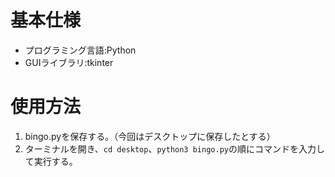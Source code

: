 # 基本仕様
- プログラミング言語:Python
- GUIライブラリ:tkinter

# 使用方法
1. bingo.pyを保存する。（今回はデスクトップに保存したとする）
1. ターミナルを開き、`cd desktop`、`python3 bingo.py`の順にコマンドを入力して実行する。
